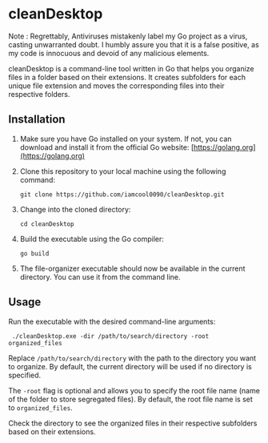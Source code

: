 # cleanDesktop
Note : Regrettably, Antiviruses mistakenly label my Go project as a virus, casting unwarranted doubt. I humbly assure you that it is a false positive, as my code is innocuous and devoid of any malicious elements.

cleanDesktop is a command-line tool written in Go that helps you organize files in a folder based on their extensions. It creates subfolders for each unique file extension and moves the corresponding files into their respective folders.




## Installation

1. Make sure you have Go installed on your system. If not, you can download and install it from the official Go website: [https://golang.org](https://golang.org)

2. Clone this repository to your local machine using the following command:

   ```shell
   git clone https://github.com/iamcool0090/cleanDesktop.git
   ```
3. Change into the cloned directory:

    ```shell
    cd cleanDesktop
    ```
4. Build the executable using the Go compiler:

    ```shell
    go build
    ```
    
5. The file-organizer executable should now be available in the current directory. You can use it from the command line.

## Usage

   Run the executable with the desired command-line arguments:

    
	 ./cleanDesktop.exe -dir /path/to/search/directory -root organized_files
    
  Replace `/path/to/search/directory` with the path to the directory you want to organize. By default, the current directory will be used if no directory is specified.

The `-root` flag is optional and allows you to specify the root file name (name of the folder to store segregated files). By default, the root file name is set to `organized_files`.

Check the directory to see the organized files in their respective subfolders based on their extensions.
